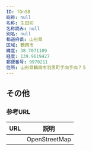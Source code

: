 ```yaml
---
ID: fGnS8
総称: null
名称: 生田坊
名称読み: null
別名: null
都道府県: 山形県
区域: 鶴岡市
緯度: 38.7071109
経度: 139.9619427
郵便番号: 9970211
住所: 山形県鶴岡市羽黒町手向手向７５
---
```


## その他

### 参考URL

| URL | 説明          |
| --- | ------------- |
|     | OpenStreetMap |
